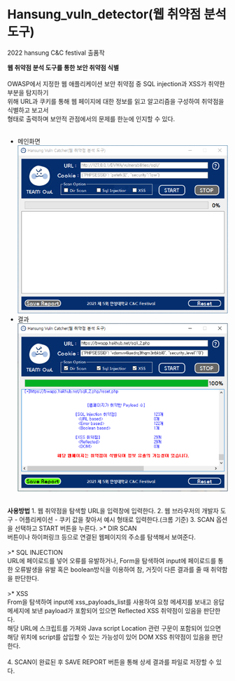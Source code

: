 # Hansung_vuln_detector(웹 취약점 분석 도구)<br>
 2022 hansung C&C festival 출품작<br>

<b>웹 취약점 분석 도구를 통한 보안 취약점 식별</b>
<br>
<br>
OWASP에서 지정한 웹 애플리케이션 보안 취약점 중 SQL injection과 XSS가 취약한 부분을 탐지하기<br>
위해 URL과 쿠키를 통해 웹 페이지에 대한 정보를 읽고 알고리즘을 구성하여 취약점을 식별하고 보고서<br>
형태로 출력하며 보안적 관점에서의 문제를 한눈에 인지할 수 있다.<br>
<br>
- 메인화면<br>
![main](./메인.PNG)
- 결과<br>
![active](./결과.PNG)
<br>
<b>사용방법</b>
1. 웹 취약점을 탐색할 URL을 입력창에 입력한다.
2. 웹 브라우저의 개발자 도구 - 어플리케이션 - 쿠키 값을 찾아서 예시 형태로 입력한다.(크롬 기준)
3. SCAN 옵션을 선택하고 START 버튼을 누른다.
>* DIR SCAN<br>
    버튼이나 하이퍼링크 등으로 연결된 웹페이지의 주소를 탐색해서 보여준다.<br><br>
>* SQL INJECTION<br>
    URL에 페이로드를 넣어 오류를 유발하거나, Form을 탐색하여 input에 페이로드를 통한 오류발생을 유발 혹은 boolean방식을 이용하여 참, 거짓이 다른 결과를 줄 때 취약함을 판단한다.<br><br>
>* XSS<br>
    From을 탐색하여 input에 xss_payloads_list를 사용하여 요청 메세지를 보내고 응답 메세지에 보낸 payload가 포함되어 있으면 Reflected XSS 취약점이 있음을 판단한다.<br>
    해당 URL에 스크립트를 가져와 Java script Location 관련 구문이 포함되어 있으면 해당 위치에 script를 삽입할 수 있는 가능성이 있어 DOM XSS 취약점이 있음을 판단한다.<br><br>
4. SCAN이 완료된 후 SAVE REPORT 버튼을 통해 상세 결과를 파일로 저장할 수 있다.

